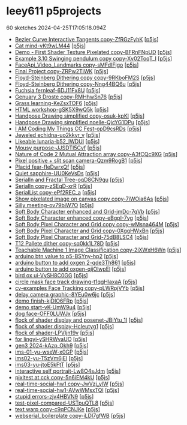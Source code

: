 # leey611 p5projects
60 sketches 2024-04-25T17:05:18.094Z

- [Bezier Curve Interactive Tangents copy-ZfRGzFyhK](./p5projects/Bezier%20Curve%20Interactive%20Tangents%20copy-ZfRGzFyhK) [[p5js](https://editor.p5js.org/leey611/sketches/ZfRGzFyhK)]
- [Cat mind-vKt9wLM44](./p5projects/Cat%20mind-vKt9wLM44) [[p5js](https://editor.p5js.org/leey611/sketches/vKt9wLM44)]
- [Demo - First Shader Texture Pixelated copy-BFRnFNpUD](./p5projects/Demo%20-%20First%20Shader%20Texture%20Pixelated%20copy-BFRnFNpUD) [[p5js](https://editor.p5js.org/leey611/sketches/BFRnFNpUD)]
- [Example 3.10 Swinging pendulum copy copy-Xv02ToqT\_I](./p5projects/Example%203.10%20Swinging%20pendulum%20copy%20copy-Xv02ToqT_I) [[p5js](https://editor.p5js.org/leey611/sketches/v02ToqT_I)]
- [FaceApi\_Video\_Landmarks copy-sMFdIFjgo](./p5projects/FaceApi_Video_Landmarks%20copy-sMFdIFjgo) [[p5js](https://editor.p5js.org/leey611/sketches/sMFdIFjgo)]
- [Final Project copy-ZRPw2TiWK](./p5projects/Final%20Project%20copy-ZRPw2TiWK) [[p5js](https://editor.p5js.org/leey611/sketches/ZRPw2TiWK)]
- [Floyd-Steinberg Dithering	 copy copy-9RKboFM2S](./p5projects/Floyd-Steinberg%20Dithering%09%20copy%20copy-9RKboFM2S) [[p5js](https://editor.p5js.org/leey611/sketches/9RKboFM2S)]
- [Floyd-Steinberg Dithering	 copy-Nng44BQ6u](./p5projects/Floyd-Steinberg%20Dithering%09%20copy-Nng44BQ6u) [[p5js](https://editor.p5js.org/leey611/sketches/Nng44BQ6u)]
- [Fuchsia fernleaf-6DJ11Fx8U](./p5projects/Fuchsia%20fernleaf-6DJ11Fx8U) [[p5js](https://editor.p5js.org/leey611/sketches/6DJ11Fx8U)]
- [Genuary 3 Droste copy-RMHhwSn76](./p5projects/Genuary%203%20Droste%20copy-RMHhwSn76) [[p5js](https://editor.p5js.org/leey611/sketches/RMHhwSn76)]
- [Grass learning-KeZsxTOF6](./p5projects/Grass%20learning-KeZsxTOF6) [[p5js](https://editor.p5js.org/leey611/sketches/KeZsxTOF6)]
- [HTML workshop-gSK5X9wQ5k](./p5projects/HTML%20workshop-gSK5X9wQ5k) [[p5js](https://editor.p5js.org/leey611/sketches/SK5X9wQ5k)]
- [Handpose Drawing simplified copy-osuk-kpKl](./p5projects/Handpose%20Drawing%20simplified%20copy-osuk-kpKl) [[p5js](https://editor.p5js.org/leey611/sketches/osuk-kpKl)]
- [Handpose Drawing simplified noelle-QjcYG1DPu](./p5projects/Handpose%20Drawing%20simplified%20noelle-QjcYG1DPu) [[p5js](https://editor.p5js.org/leey611/sketches/QjcYG1DPu)]
- [I AM Coding My Things CC Fest-opD9csRDs](./p5projects/I%20AM%20Coding%20My%20Things%20CC%20Fest-opD9csRDs) [[p5js](https://editor.p5js.org/leey611/sketches/opD9csRDs)]
- [Jeweled echidna-uo2kkyr\_v](./p5projects/Jeweled%20echidna-uo2kkyr_v) [[p5js](https://editor.p5js.org/leey611/sketches/uo2kkyr_v)]
- [Likeable lunaria-b52\_lWDUI](./p5projects/Likeable%20lunaria-b52_lWDUI) [[p5js](https://editor.p5js.org/leey611/sketches/b52_lWDUI)]
- [Mousy purpose-JJSDTI5Cvf](./p5projects/Mousy%20purpose-JJSDTI5Cvf) [[p5js](https://editor.p5js.org/leey611/sketches/JSDTI5Cvf)]
- [Nature of Code 2 Mutual Attraction array copy-A3fCQc9XG](./p5projects/Nature%20of%20Code%202%20Mutual%20Attraction%20array%20copy-A3fCQc9XG) [[p5js](https://editor.p5js.org/leey611/sketches/A3fCQc9XG)]
- [Pixel positive + slit scan camera-Qzm9RogB1](./p5projects/Pixel%20positive%20%2B%20slit%20scan%20camera-Qzm9RogB1) [[p5js](https://editor.p5js.org/leey611/sketches/Qzm9RogB1)]
- [Placid fear-fIeDwrxQf](./p5projects/Placid%20fear-fIeDwrxQf) [[p5js](https://editor.p5js.org/leey611/sketches/fIeDwrxQf)]
- [Quiet sapphire-UU0KeVsDs](./p5projects/Quiet%20sapphire-UU0KeVsDs) [[p5js](https://editor.p5js.org/leey611/sketches/UU0KeVsDs)]
- [SerialIn and Fractal Tree-oqD8CN9gu](./p5projects/SerialIn%20and%20Fractal%20Tree-oqD8CN9gu) [[p5js](https://editor.p5js.org/leey611/sketches/oqD8CN9gu)]
- [SerialIn copy-zSEqD-xrR](./p5projects/SerialIn%20copy-zSEqD-xrR) [[p5js](https://editor.p5js.org/leey611/sketches/zSEqD-xrR)]
- [SerialList copy-ePf2REC\_a](./p5projects/SerialList%20copy-ePf2REC_a) [[p5js](https://editor.p5js.org/leey611/sketches/ePf2REC_a)]
- [Show pixelated image on canvas copy copy-7iWOia6As](./p5projects/Show%20pixelated%20image%20on%20canvas%20copy%20copy-7iWOia6As) [[p5js](https://editor.p5js.org/leey611/sketches/7iWOia6As)]
- [Silly meeting-ov79biW7O](./p5projects/Silly%20meeting-ov79biW7O) [[p5js](https://editor.p5js.org/leey611/sketches/ov79biW7O)]
- [Soft Body Character enhanced and Grid-jmDc-7qVb](./p5projects/Soft%20Body%20Character%20enhanced%20and%20Grid-jmDc-7qVb) [[p5js](https://editor.p5js.org/leey611/sketches/jmDc-7qVb)]
- [Soft Body Character enhanced copy-eBgpI-7vg](./p5projects/Soft%20Body%20Character%20enhanced%20copy-eBgpI-7vg) [[p5js](https://editor.p5js.org/leey611/sketches/eBgpI-7vg)]
- [Soft Body Pixel Character and Grid copy copy-wMsna464M](./p5projects/Soft%20Body%20Pixel%20Character%20and%20Grid%20copy%20copy-wMsna464M) [[p5js](https://editor.p5js.org/leey611/sketches/wMsna464M)]
- [Soft Body Pixel Character and Grid copy-0XggHWxBn](./p5projects/Soft%20Body%20Pixel%20Character%20and%20Grid%20copy-0XggHWxBn) [[p5js](https://editor.p5js.org/leey611/sketches/0XggHWxBn)]
- [Soft Body Pixel Character and Grid-75dB8LSC4](./p5projects/Soft%20Body%20Pixel%20Character%20and%20Grid-75dB8LSC4) [[p5js](https://editor.p5js.org/leey611/sketches/75dB8LSC4)]
- [T12 Pallete dither copy-sq0kk1L78D](./p5projects/T12%20Pallete%20dither%20copy-sq0kk1L78D) [[p5js](https://editor.p5js.org/leey611/sketches/q0kk1L78D)]
- [Teachable Machine 1 Image Classification copy-2iXWxH6Wn](./p5projects/Teachable%20Machine%201%20Image%20Classification%20copy-2iXWxH6Wn) [[p5js](https://editor.p5js.org/leey611/sketches/2iXWxH6Wn)]
- [arduino btn value to p5-BSYny-hp2](./p5projects/arduino%20btn%20value%20to%20p5-BSYny-hp2) [[p5js](https://editor.p5js.org/leey611/sketches/BSYny-hp2)]
- [arduino button to add oxgen 2-qde3Th861](./p5projects/arduino%20button%20to%20add%20oxgen%202-qde3Th861) [[p5js](https://editor.p5js.org/leey611/sketches/qde3Th861)]
- [arduino button to add oxgen-qijOlwpEl](./p5projects/arduino%20button%20to%20add%20oxgen-qijOlwpEl) [[p5js](https://editor.p5js.org/leey611/sketches/qijOlwpEl)]
- [bird ox ui-VySH8C0GG](./p5projects/bird%20ox%20ui-VySH8C0GG) [[p5js](https://editor.p5js.org/leey611/sketches/VySH8C0GG)]
- [circle mask face track drawing-t1qgHlaxaA](./p5projects/circle%20mask%20face%20track%20drawing-t1qgHlaxaA) [[p5js](https://editor.p5js.org/leey611/sketches/1qgHlaxaA)]
- [cv-examples Face Tracking copy-pLWRpjVYb](./p5projects/cv-examples%20Face%20Tracking%20copy-pLWRpjVYb) [[p5js](https://editor.p5js.org/leey611/sketches/pLWRpjVYb)]
- [delay camera graphic-8YEu0w6jc](./p5projects/delay%20camera%20graphic-8YEu0w6jc) [[p5js](https://editor.p5js.org/leey611/sketches/8YEu0w6jc)]
- [demo finish-kjDIO6FRp](./p5projects/demo%20finish-kjDIO6FRp) [[p5js](https://editor.p5js.org/leey611/sketches/kjDIO6FRp)]
- [demo start-vK-UmW9u4](./p5projects/demo%20start-vK-UmW9u4) [[p5js](https://editor.p5js.org/leey611/sketches/vK-UmW9u4)]
- [dog face-OFF0LUWJx](./p5projects/dog%20face-OFF0LUWJx) [[p5js](https://editor.p5js.org/leey611/sketches/OFF0LUWJx)]
- [flock of shader display and posenet-JBiYtu\_1I](./p5projects/flock%20of%20shader%20display%20and%20posenet-JBiYtu_1I) [[p5js](https://editor.p5js.org/leey611/sketches/JBiYtu_1I)]
- [flock of shader display-HcIeutyg1](./p5projects/flock%20of%20shader%20display-HcIeutyg1) [[p5js](https://editor.p5js.org/leey611/sketches/HcIeutyg1)]
- [flock of shader-LPVIjn19v](./p5projects/flock%20of%20shader-LPVIjn19v) [[p5js](https://editor.p5js.org/leey611/sketches/LPVIjn19v)]
- [for lingyi-ySHRWvaUO](./p5projects/for%20lingyi-ySHRWvaUO) [[p5js](https://editor.p5js.org/leey611/sketches/ySHRWvaUO)]
- [gen3 2024-kAzp\_Okh9](./p5projects/gen3%202024-kAzp_Okh9) [[p5js](https://editor.p5js.org/leey611/sketches/kAzp_Okh9)]
- [ims-01-yu-wseW-x0GP](./p5projects/ims-01-yu-wseW-x0GP) [[p5js](https://editor.p5js.org/leey611/sketches/wseW-x0GP)]
- [ims02-yu-T5zVm6jEl](./p5projects/ims02-yu-T5zVm6jEl) [[p5js](https://editor.p5js.org/leey611/sketches/T5zVm6jEl)]
- [ims03-yu-jtoE5kFtT](./p5projects/ims03-yu-jtoE5kFtT) [[p5js](https://editor.p5js.org/leey611/sketches/jtoE5kFtT)]
- [interactive self portrait-Lw8O4sJdm](./p5projects/interactive%20self%20portrait-Lw8O4sJdm) [[p5js](https://editor.p5js.org/leey611/sketches/Lw8O4sJdm)]
- [pixitest at cck copy-5n6iEM4kU](./p5projects/pixitest%20at%20cck%20copy-5n6iEM4kU) [[p5js](https://editor.p5js.org/leey611/sketches/5n6iEM4kU)]
- [real-time-social-hw1 copy-JwVzj\_ylW](./p5projects/real-time-social-hw1%20copy-JwVzj_ylW) [[p5js](https://editor.p5js.org/leey611/sketches/JwVzj_ylW)]
- [real-time-social-hw1-AVwWMsxTQI](./p5projects/real-time-social-hw1-AVwWMsxTQI) [[p5js](https://editor.p5js.org/leey611/sketches/VwWMsxTQI)]
- [stupid errors-zjv4HBVN9](./p5projects/stupid%20errors-zjv4HBVN9) [[p5js](https://editor.p5js.org/leey611/sketches/zjv4HBVN9)]
- [test-pixel-compared-USTpuQTL8](./p5projects/test-pixel-compared-USTpuQTL8) [[p5js](https://editor.p5js.org/leey611/sketches/USTpuQTL8)]
- [text warp copy-c9qPCNJKe](./p5projects/text%20warp%20copy-c9qPCNJKe) [[p5js](https://editor.p5js.org/leey611/sketches/c9qPCNJKe)]
- [webserial\_boilerplate copy-iLDI7gfWB](./p5projects/webserial_boilerplate%20copy-iLDI7gfWB) [[p5js](https://editor.p5js.org/leey611/sketches/iLDI7gfWB)]
